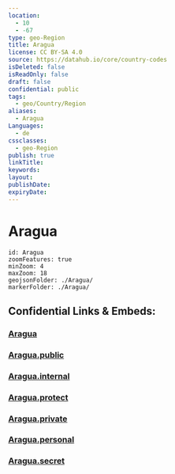 ```yaml
---
location:
  - 10
  - -67
type: geo-Region
title: Aragua
license: CC BY-SA 4.0
source: https://datahub.io/core/country-codes
isDeleted: false
isReadOnly: false
draft: false
confidential: public
tags:
  - geo/Country/Region
aliases:
  - Aragua
Languages:
  - de
cssclasses:
  - geo-Region
publish: true
linkTitle:
keywords:
layout:
publishDate:
expiryDate:
---
```


# Aragua

```leaflet
id: Aragua
zoomFeatures: true 
minZoom: 4 
maxZoom: 18
geojsonFolder: ./Aragua/
markerFolder: ./Aragua/
```


## Confidential Links & Embeds: 

### [Aragua](/_Standards/Earth/Continent/America~South/Venezuela/States~Venezuela/Aragua.md) 

### [Aragua.public](/_public/Earth/Continent/America~South/Venezuela/States~Venezuela/Aragua.public.md) 

### [Aragua.internal](/_internal/Earth/Continent/America~South/Venezuela/States~Venezuela/Aragua.internal.md) 

### [Aragua.protect](/_protect/Earth/Continent/America~South/Venezuela/States~Venezuela/Aragua.protect.md) 

### [Aragua.private](/_private/Earth/Continent/America~South/Venezuela/States~Venezuela/Aragua.private.md) 

### [Aragua.personal](/_personal/Earth/Continent/America~South/Venezuela/States~Venezuela/Aragua.personal.md) 

### [Aragua.secret](/_secret/Earth/Continent/America~South/Venezuela/States~Venezuela/Aragua.secret.md)

